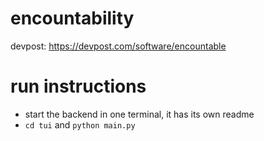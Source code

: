 # encountability
devpost: https://devpost.com/software/encountable

# run instructions
- start the backend in one terminal, it has its own readme
- `cd tui` and `python main.py`
